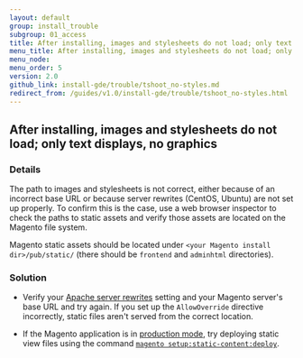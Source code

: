 ```yaml
---
layout: default
group: install_trouble
subgroup: 01_access
title: After installing, images and stylesheets do not load; only text displays, no graphics
menu_title: After installing, images and stylesheets do not load; only text displays, no graphics
menu_node:
menu_order: 5
version: 2.0
github_link: install-gde/trouble/tshoot_no-styles.md
redirect_from: /guides/v1.0/install-gde/trouble/tshoot_no-styles.html
---
```


<h2 id="install-trouble-styles">After installing, images and stylesheets do not load; only text displays, no graphics</h2>

### Details

The path to images and stylesheets is not correct, either because of an incorrect base URL or because server rewrites (CentOS, Ubuntu) are not set up properly. To confirm this is the case, use a web browser inspector to check the paths to static assets and verify those assets are located on the Magento file system.

Magento static assets should be located under `<your Magento install dir>/pub/static/` (there should be `frontend` and `adminhtml` directories).

### Solution

*	Verify your <a href="{{page.baseurl}}install-gde/prereq/apache.html#apache-help-rewrite">Apache server rewrites</a> setting and your Magento server's base URL and try again. If you set up the `AllowOverride` directive incorrectly, static files aren't served from the correct location.

*	If the Magento application is in <a href="{{page.baseurl}}config-guide/bootstrap/magento-modes.html#mode-production">production mode</a>, try deploying static view files using the command <a href="{{page.baseurl}}config-guide/cli/config-cli-subcommands-static-view.html">`magento setup:static-content:deploy`</a>.
